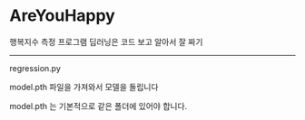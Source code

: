# AreYouHappy
행복지수 측정 프로그램
딥러닝은 코드 보고 알아서 잘 짜기

----

regression.py

model.pth 파일을 가져와서 모델을 돌립니다

model.pth 는 기본적으로 같은 폴더에 있어야 합니다. 
